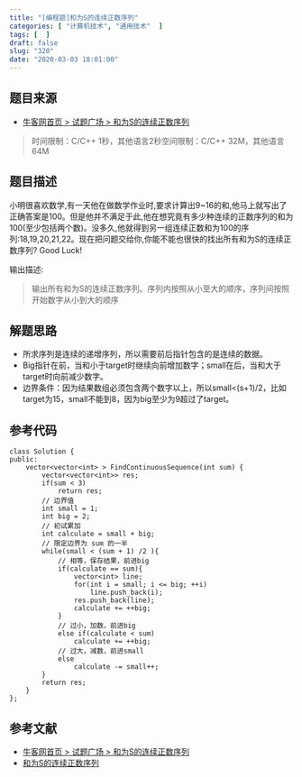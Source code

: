 ```yaml
---
title: "[编程题]和为S的连续正数序列"
categories: [ "计算机技术", "通用技术"  ]
tags: [  ]
draft: false
slug: "320"
date: "2020-03-03 18:01:00"
---
```


## 题目来源

- [牛客网首页 > 试题广场 > 和为S的连续正数序列](https://www.nowcoder.com/questionTerminal/c451a3fd84b64cb19485dad758a55ebe)

> 时间限制：C/C++ 1秒，其他语言2秒空间限制：C/C++ 32M，其他语言64M

## 题目描述

小明很喜欢数学,有一天他在做数学作业时,要求计算出9~16的和,他马上就写出了正确答案是100。但是他并不满足于此,他在想究竟有多少种连续的正数序列的和为100(至少包括两个数)。没多久,他就得到另一组连续正数和为100的序列:18,19,20,21,22。现在把问题交给你,你能不能也很快的找出所有和为S的连续正数序列? Good Luck!

输出描述:

> 输出所有和为S的连续正数序列。序列内按照从小至大的顺序，序列间按照开始数字从小到大的顺序

## 解题思路

- 所求序列是连续的递增序列，所以需要前后指针包含的是连续的数据。 
- Big指针在前，当和小于target时继续向前增加数字；small在后，当和大于target时向前减少数字。
- 边界条件：因为结果数组必须包含两个数字以上，所以small<(s+1)/2，比如target为15，small不能到8，因为big至少为9超过了target。

## 参考代码

```
class Solution {
public:
    vector<vector<int> > FindContinuousSequence(int sum) {
        vector<vector<int>> res;
        if(sum < 3)
            return res;
        // 边界值
        int small = 1;
        int big = 2;
        // 初试累加
        int calculate = small + big;
        // 限定边界为 sum 的一半
        while(small < (sum + 1) /2 ){
            // 相等，保存结果，前进big
            if(calculate == sum){
                vector<int> line;
                for(int i = small; i <= big; ++i)
                    line.push_back(i);
                res.push_back(line);
                calculate += ++big;
            }
            // 过小，加数，前进big
            else if(calculate < sum)
                calculate += ++big;
            // 过大，减数，前进small
            else
                calculate -= small++;
        }
        return res;
    }
};
```

## 参考文献

- [牛客网首页 > 试题广场 > 和为S的连续正数序列](https://www.nowcoder.com/questionTerminal/c451a3fd84b64cb19485dad758a55ebe)
- [和为S的连续正数序列](https://blog.csdn.net/sinat_27612639/article/details/51884478)